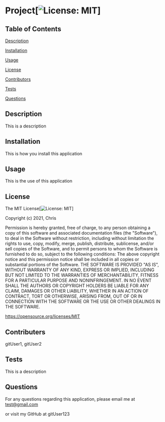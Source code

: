 
# Project[![License: MIT](https://img.shields.io/badge/License-MIT-yellow.svg)]

## Table of Contents
  [Description](#description)

  [Installation](#installation)

  [Usage](#usage)

  [License](#license)

  [Contributors](#contributors)

  [Tests](#tests)

  [Questions](#questions)


## Description

This is a description


## Installation

This is how you install this application


## Usage

This is the use of this application


## License

The MIT License[![License: MIT](https://img.shields.io/badge/License-MIT-yellow.svg)]


Copyright (c) 2021, Chris

Permission is hereby granted, free of charge, to any person obtaining a copy
of this software and associated documentation files (the "Software"), to deal
in the Software without restriction, including without limitation the rights
to use, copy, modify, merge, publish, distribute, sublicense, and/or sell
copies of the Software, and to permit persons to whom the Software is
furnished to do so, subject to the following conditions:
The above copyright notice and this permission notice shall be included in all
copies or substantial portions of the Software.
THE SOFTWARE IS PROVIDED "AS IS", WITHOUT WARRANTY OF ANY KIND, EXPRESS OR
IMPLIED, INCLUDING BUT NOT LIMITED TO THE WARRANTIES OF MERCHANTABILITY,
FITNESS FOR A PARTICULAR PURPOSE AND NONINFRINGEMENT. IN NO EVENT SHALL THE
AUTHORS OR COPYRIGHT HOLDERS BE LIABLE FOR ANY CLAIM, DAMAGES OR OTHER
LIABILITY, WHETHER IN AN ACTION OF CONTRACT, TORT OR OTHERWISE, ARISING FROM,
OUT OF OR IN CONNECTION WITH THE SOFTWARE OR THE USE OR OTHER DEALINGS IN THE
SOFTWARE.


https://opensource.org/licenses/MIT



## Contributers

gitUser1, gitUser2


## Tests

This is a description


## Questions

For any questions regarding this application, please email me at test@gmail.com

or visit my GitHub at gitUser123